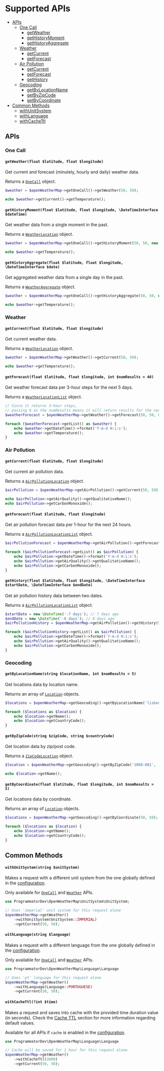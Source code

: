 # Supported APIs

- [APIs](#apis)
  - [One Call](#one-call)
    - [getWeather](#getweatherfloat-latitude-float-longitude)
    - [getHistoryMoment](#gethistorymomentfloat-latitude-float-longitude-datetimeinterface-datetime)
    - [getHistoryAggregate](#gethistoryaggregatefloat-latitude-float-longitude-datetimeinterface-date)
  - [Weather](#weather)
    - [getCurrent](#getcurrentfloat-latitude-float-longitude)
    - [getForecast](#getforecastfloat-latitude-float-longitude-int-numresults--40)
  - [Air Pollution](#air-pollution)
    - [getCurrent](#getcurrentfloat-latitude-float-longitude-1)
    - [getForecast](#getforecastfloat-latitude-float-longitude)
    - [getHistory](#gethistoryfloat-latitude-float-longitude-datetimeinterface-startdate-datetimeinterface-enddate)
  - [Geocoding](#geocoding)
    - [getByLocationName](#getbylocationnamestring-locationname-int-numresults--5)
    - [getByZipCode](#getbyzipcodestring-zipcode-string-countrycode)
    - [getByCoordinate](#getbycoordinatefloat-latitude-float-longitude-int-numresults--5)
- [Common Methods](#common-methods)
  - [withUnitSystem](#withunitsystemstring-unitsystem)
  - [withLanguage](#withlanguagestring-language)
  - [withCacheTtl](#withcachettlint-time)

## APIs

### One Call

#### `getWeather(float $latitude, float $longitude)`

Get current and forecast (minutely, hourly and daily) weather data.

Returns a [`OneCall`](05-objects.md#onecall) object.

```php
$weather = $openWeatherMap->getOneCall()->getWeather(50, 50);

echo $weather->getCurrent()->getTemperature();
```

#### `getHistoryMoment(float $latitude, float $longitude, \DateTimeInterface $dateTime)`

Get weather data from a single moment in the past.

Returns a [`WeatherLocation`](05-objects.md#weatherlocation) object.

```php
$weather = $openWeatherMap->getOneCall()->getHistoryMoment(50, 50, new \DateTime('2023-01-01 12:00:00'));

echo $weather->getTemperature();
```

#### `getHistoryAggregate(float $latitude, float $longitude, \DateTimeInterface $date)`

Get aggregated weather data from a single day in the past.

Returns a [`WeatherAggregate`](05-objects.md#weatheraggregate) object.

```php
$weather = $openWeatherMap->getOneCall()->getHistoryAggregate(50, 50, new \DateTime('1985-07-19'));

echo $weather->getTemperature();
```

### Weather

#### `getCurrent(float $latitude, float $longitude)`

Get current weather data.

Returns a [`WeatherLocation`](05-objects.md#weatherlocation-1) object.

```php
$weather = $openWeatherMap->getWeather()->getCurrent(50, 50);

echo $weather->getTemperature();
```

#### `getForecast(float $latitude, float $longitude, int $numResults = 40)`

Get weather forecast data per 3-hour steps for the next 5 days.

Returns a [`WeatherLocationList`](05-objects.md#weatherlocationlist) object.

```php
// Since it returns 3-hour steps,
// passing 8 as the numResults means it will return results for the next 24 hours
$weatherForecast = $openWeatherMap->getWeather()->getForecast(50, 50, 8);

foreach ($weatherForecast->getList() as $weather) {
    echo $weather->getDateTime()->format('Y-m-d H:i:s');
    echo $weather->getTemperature();
}
```

### Air Pollution

#### `getCurrent(float $latitude, float $longitude)`

Get current air pollution data.

Returns a [`AirPollutionLocation`](05-objects.md#airpollutionlocation) object.

```php
$airPollution = $openWeatherMap->getAirPollution()->getCurrent(50, 50);

echo $airPollution->getAirQuality()->getQualitativeName();
echo $airPollution->getCarbonMonoxide();
```

#### `getForecast(float $latitude, float $longitude)`

Get air pollution forecast data per 1-hour for the next 24 hours.

Returns a [`AirPollutionLocationList`](05-objects.md#airpollutionlocationlist) object.

```php
$airPollutionForecast = $openWeatherMap->getAirPollution()->getForecast(50, 50);

foreach ($airPollutionForecast->getList() as $airPollution) {
    echo $airPollution->getDateTime()->format('Y-m-d H:i:s');
    echo $airPollution->getAirQuality()->getQualitativeName();
    echo $airPollution->getCarbonMonoxide();
}
```

#### `getHistory(float $latitude, float $longitude, \DateTimeInterface $startDate, \DateTimeInterface $endDate)`

Get air pollution history data between two dates.

Returns a [`AirPollutionLocationList`](05-objects.md#airpollutionlocationlist) object.

```php
$startDate = new \DateTime('-7 days'); // 7 days ago
$endDate = new \DateTime('-6 days'); // 6 days ago
$airPollutionHistory = $openWeatherMap->getAirPollution()->getHistory(50, 50, $startDate, $endDate);

foreach ($airPollutionHistory->getList() as $airPollution) {
    echo $airPollution->getDateTime()->format('Y-m-d H:i:s');
    echo $airPollution->getAirQuality()->getQualitativeName();
    echo $airPollution->getCarbonMonoxide();
}
```

### Geocoding

#### `getByLocationName(string $locationName, int $numResults = 5)`

Get locations data by location name.

Returns an array of [`Location`](05-objects.md#location) objects.

```php
$locations = $openWeatherMap->getGeocoding()->getByLocationName('lisbon');

foreach ($locations as $location) {
    echo $location->getName();
    echo $location->getCountryCode();
}
```

#### `getByZipCode(string $zipCode, string $countryCode)`

Get location data by zip/post code.

Returns a [`ZipCodeLocation`](05-objects.md#zipcodelocation) object.

```php
$location = $openWeatherMap->getGeocoding()->getByZipCode('1000-001', 'pt');

echo $location->getName();
```

#### `getByCoordinate(float $latitude, float $longitude, int $numResults = 5)`

Get locations data by coordinate.

Returns an array of [`Location`](05-objects.md#location) objects.

```php
$locations = $openWeatherMap->getGeocoding()->getByCoordinate(50, 50);

foreach ($locations as $location) {
    echo $location->getName();
    echo $location->getCountryCode();
}
```

## Common Methods

#### `withUnitSystem(string $unitSystem)`

Makes a request with a different unit system from the one globally defined in the [configuration](02-configuration.md#unitsystem).

Only available for [`OneCall`](#one-call) and [`Weather`](#weather) APIs.

```php
use ProgrammatorDev\OpenWeatherMap\UnitSystem\UnitSystem;

// Uses 'imperial' unit system for this request alone
$openWeatherMap->getWeather()
    ->withUnitSystem(UnitSystem::IMPERIAL)
    ->getCurrent(50, 50);
```

#### `withLanguage(string $language)`

Makes a request with a different language from the one globally defined in the [configuration](02-configuration.md#language).

Only available for [`OneCall`](#one-call) and [`Weather`](#weather) APIs.

```php
use ProgrammatorDev\OpenWeatherMap\Language\Language

// Uses 'pt' language for this request alone
$openWeatherMap->getWeather()
    ->withLanguage(Language::PORTUGUESE)
    ->getCurrent(50, 50);
```

#### `withCacheTtl(?int $time)`

Makes a request and saves into cache with the provided time duration value (in seconds). 
Check the [Cache TTL](02-configuration.md#cache-ttl) section for more information regarding default values.

Available for all APIs if `cache` is enabled in the [configuration](02-configuration.md#cache).

```php
use ProgrammatorDev\OpenWeatherMap\Language\Language

// Cache will be saved for 1 hour for this request alone
$openWeatherMap->getWeather()
    ->withCacheTtl(3600)
    ->getCurrent(50, 50);
```